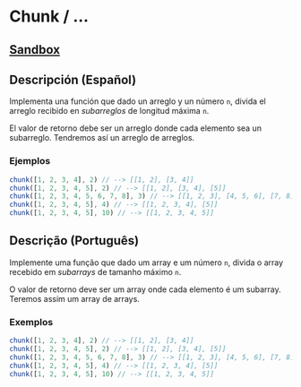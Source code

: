 # Chunk / ...

## [Sandbox](https://lab.cs50.io/Laboratoria/job-application-public/main/02-tech-mentoring/exercises/12-chunk/boilerplate/)

## Descripción (Español)

Implementa una función que dado un arreglo y un número `n`, divida el arreglo
recibido en _subarreglos_ de longitud máxima `n`.

El valor de retorno debe ser un arreglo donde cada elemento sea un subarreglo.
Tendremos así un arreglo de arreglos.

### Ejemplos

```js
chunk([1, 2, 3, 4], 2) // --> [[1, 2], [3, 4]]
chunk([1, 2, 3, 4, 5], 2) // --> [[1, 2], [3, 4], [5]]
chunk([1, 2, 3, 4, 5, 6, 7, 8], 3) // --> [[1, 2, 3], [4, 5, 6], [7, 8]]
chunk([1, 2, 3, 4, 5], 4) // --> [[1, 2, 3, 4], [5]]
chunk([1, 2, 3, 4, 5], 10) // --> [[1, 2, 3, 4, 5]]
```

## Descrição (Português)

Implemente uma função que dado um array e um número `n`, divida o array
recebido em _subarrays_ de tamanho máximo `n`.

O valor de retorno deve ser um array onde cada elemento é um subarray. 
Teremos assim um array de arrays.

### Exemplos

```js
chunk([1, 2, 3, 4], 2) // --> [[1, 2], [3, 4]]
chunk([1, 2, 3, 4, 5], 2) // --> [[1, 2], [3, 4], [5]]
chunk([1, 2, 3, 4, 5, 6, 7, 8], 3) // --> [[1, 2, 3], [4, 5, 6], [7, 8]]
chunk([1, 2, 3, 4, 5], 4) // --> [[1, 2, 3, 4], [5]]
chunk([1, 2, 3, 4, 5], 10) // --> [[1, 2, 3, 4, 5]]
```
